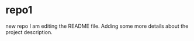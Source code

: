# repo1
new repo
I am editing the README file. Adding some more details about the project description.
